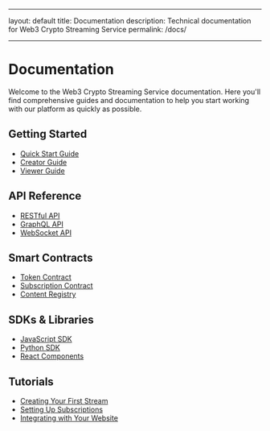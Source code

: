 - --
layout: default
title: Documentation
description: Technical documentation for Web3 Crypto Streaming Service
permalink: /docs/
- --

# Documentation

Welcome to the Web3 Crypto Streaming Service documentation. Here you'll find comprehensive guides and documentation to help you start working with our platform as quickly as possible.

## Getting Started

- [Quick Start Guide](/docs/quick-start)
- [Creator Guide](/docs/creators)
- [Viewer Guide](/docs/viewers)

## API Reference

- [RESTful API](/docs/api)
- [GraphQL API](/docs/graphql)
- [WebSocket API](/docs/websocket)

## Smart Contracts

- [Token Contract](/docs/contracts/token)
- [Subscription Contract](/docs/contracts/subscription)
- [Content Registry](/docs/contracts/registry)

## SDKs & Libraries

- [JavaScript SDK](/docs/sdk/javascript)
- [Python SDK](/docs/sdk/python)
- [React Components](/docs/sdk/react)

## Tutorials

- [Creating Your First Stream](/docs/tutorials/first-stream)
- [Setting Up Subscriptions](/docs/tutorials/subscriptions)
- [Integrating with Your Website](/docs/tutorials/website-integration)

